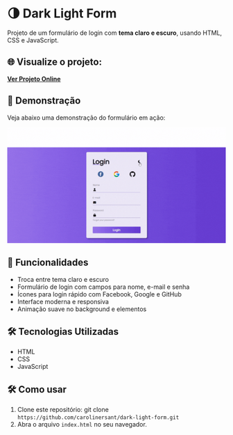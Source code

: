 # 🌗 Dark Light Form

Projeto de um formulário de login com **tema claro e escuro**, usando HTML, CSS e JavaScript. 


## 🌐 Visualize o projeto:

**[Ver Projeto Online](https://carolinersant.github.io/dark-light-form/)**

## 📸 Demonstração
Veja abaixo uma demonstração do formulário em ação:

![Formulário](assets/form.gif)

## 🚀 Funcionalidades

-  Troca entre tema claro e escuro
-  Formulário de login com campos para nome, e-mail e senha
-  Ícones para login rápido com Facebook, Google e GitHub
- Interface moderna e responsiva
- Animação suave no background e elementos

## 🛠️ Tecnologias Utilizadas

- HTML
- CSS
- JavaScript

## 🛠 Como usar

1. Clone este repositório:
git clone `https://github.com/carolinersant/dark-light-form.git`
2.  Abra o arquivo `index.html` no seu navegador.
